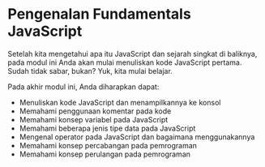 # Pengenalan Fundamentals JavaScript

Setelah kita mengetahui apa itu JavaScript dan sejarah singkat di baliknya, pada modul ini Anda akan mulai menuliskan
kode JavaScript pertama. Sudah tidak sabar, bukan? Yuk, kita mulai belajar.

Pada akhir modul ini, Anda diharapkan dapat:

- Menuliskan kode JavaScript dan menampilkannya ke konsol
- Memahami penggunaan komentar pada kode
- Memahami konsep variabel pada JavaScript
- Memahami beberapa jenis tipe data pada JavaScript
- Mengenal operator pada JavaScript dan bagaimana menggunakannya
- Memahami konsep percabangan pada pemrograman
- Memahami konsep perulangan pada pemrograman


